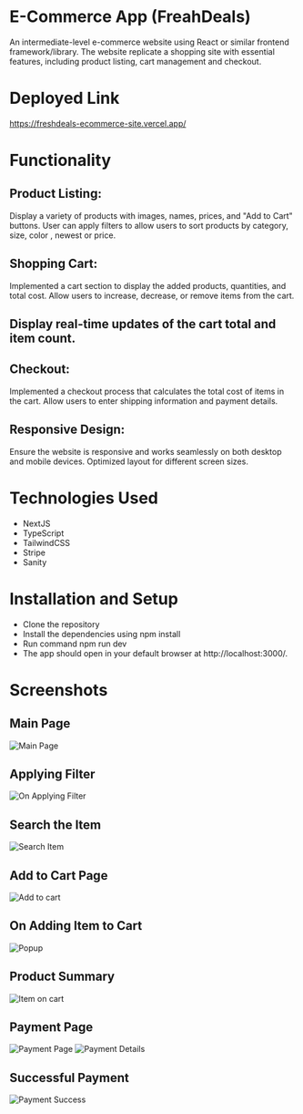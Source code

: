 # E-Commerce App (FreahDeals)
An intermediate-level e-commerce website using React or similar frontend framework/library. The website replicate a shopping site with essential features, including product listing, cart management and checkout.

# Deployed Link
https://freshdeals-ecommerce-site.vercel.app/

# Functionality
## Product Listing: 

Display a variety of products with images, names, prices, and "Add to Cart" buttons. User can apply filters to allow users to sort products by category, size, color , newest or price. 

## Shopping Cart: 

Implemented a cart section to display the added products, quantities, and total cost. Allow users to increase, decrease, or remove items from the cart. 

## Display real-time updates of the cart total and item count. 

## Checkout: 

Implemented a checkout process that calculates the total cost of items in the cart. Allow users to enter shipping information and payment details. 

## Responsive Design: 

Ensure the website is responsive and works seamlessly on both desktop and mobile devices. Optimized layout for different screen sizes.

# Technologies Used
  * NextJS
  * TypeScript
  * TailwindCSS
  * Stripe
  * Sanity

# Installation and Setup
  * Clone the repository
  * Install the dependencies using npm install
  * Run command npm run dev
  * The app should open in your default browser at http://localhost:3000/.

# Screenshots
## Main Page
![Main Page](`./Screenshots/Main%20Page.png`)

## Applying Filter
![On Applying Filter](`./Screenshots/On%20Applying%20Filter.png`)

## Search the Item
![Search Item](`./Screenshots/Search%20Item.png`)

## Add to Cart Page
![Add to cart](`./Screenshots/Add%20to%20.png`)

## On Adding Item to Cart
![Popup](`./Screenshots/Popup%20after%20adding%20Item.png)

## Product Summary
![Item on cart](`./Screenshots/Product%20Summary.png)

## Payment Page
![Payment Page](`./Screenshots/Payment%20Page.png`)
![Payment Details](`./Screenshots/Payment%20Details.png`)

## Successful Payment
![Payment Success](`./Screenshots/Successful%20Payment.png`)
